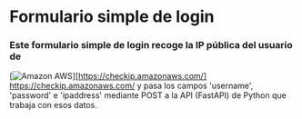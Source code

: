 # Formulario simple de login

### Este formulario simple de login recoge la IP pública del usuario de 

[![Amazon AWS](https://img.shields.io/static/v1?style=plastic&message=Amazon+AWS&color=232F3E&logo=Amazon+AWS&logoColor=FFFFFF&label=)][https://checkip.amazonaws.com/]
https://checkip.amazonaws.com/ y pasa los campos 'username', 'password' e 'ipaddress' mediante POST a la API (FastAPI) de Python que trabaja con esos datos.
